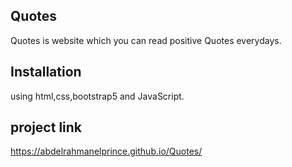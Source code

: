## Quotes
Quotes is website which you can read positive Quotes everydays.
## Installation
using html,css,bootstrap5 and JavaScript.

## project link
https://abdelrahmanelprince.github.io/Quotes/
